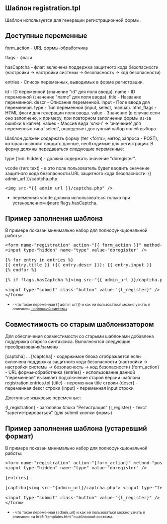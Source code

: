 Шаблон registration.tpl 
-----------------------

Шаблон используется для генерации регистрационной формы.

Доступные переменные
--------------------


form_action - URL формы-обработчика

flags - флаги

hasCaptcha - флаг: включена поддержка защитного кода безопасности (настройки -> настройки системы -> безопасность -> код безопасности)


entries - Список переменных, выводимых в форме регистрации.

id - ID переменной (значение "id" для поля ввода).
name - ID переменной (значение "name" для поля ввода).
title - Название переменной.
descr - Описание переменной.
input - Поле ввода для переменной.
type - Тип переменной (input, select, manual).
html_flags - HTML флаги для генерации поля ввода.
value - Значение (в случае если оно заполнено, к примеру, при повторном заполнении формы из-за ошибки в капче).
values - Массив вида 'ключ' -> 'значение' для переменных типа 'select', определяет доступный набор полей выбора.



Шаблон должен содержать форму (тег &lt;form>, метод запроса - POST), которая позволит вводить данные, необходимые для регистрации.
В форму должны передаваться следующие переменные:

type (тип: hidden) - должна содержать значение "doregister".

vcode (тип: text) - в это поле пользователь будет вводить значение защитного кода безопасности.URL защитного кода безопасности: {{ admin_url }}/captcha.php:
<pre >&lt;img src-"{{ admin_url }}/captcha.php" /></pre>
* переменная vcode должна использоваться только при установленном флаге flags.hasCaptcha.



Пример заполнения шаблона
-------------------------

В примере показан минимально набор для полнофункциональной работы:

<pre >
&lt;form name-"registration" action-"{{ form_action }}" method-"post">
&lt;input type-"hidden" name-"type" value-"doregister" />

{% for entry in entries %}
{{ entry.title }} ({{ entry.descr }}): {{ entry.input }}
{% endfor %}

{% if flags.hasCaptcha %}&lt;img src-"{{ admin_url }}/captcha.php"> &lt;input type-"text" name-"vcode" />{% endif %}

&lt;input type-"submit" class-"button" value-"{l_register}" />
&lt;/form>
</pre>


* <small> - что такое переменная {{ admin_url }} и как ей пользоваться можно узнать в описании <a href="templates.html">шаблонной системы</a>.</small>


Совместимость со старым шаблонизатором
--------------------------------------

Для обеспечения совместимости со старыми шаблонами добавлена поддержка старого синтаксиса.
Выполняются следующие преобразования/замены:

[captcha] ... [/captcha] - содержимое блока отображается если включена поддержка защитного кода безопасности (настройки -> настройки системы -> безопасность -> код безопасности)
{form_action} - URL формы-обработчика
{entries} - использование данной "переменной" вызывает подключение старой версии шаблона registration.entries.tpl
{title} - переменная title строки
{descr} - переменная descr строки
{input} - переменная input строки

Доступные языковые переменные:

{l_registration} - заголовок блока "Регистрация"
{l_register} - текст "зарегистрироваться" (для submit кнопки формы)


Пример заполнения шаблона (устаревший формат)
---------------------------------------------

В примере показан минимально набор для полнофункциональной работы:

<pre >
&lt;form name-"registration" action-"{form_action}" method-"post">
&lt;input type-"hidden" name-"type" value-"doregister" />

{entries}

[captcha]&lt;img src-"{admin_url}/captcha.php"> &lt;input type-"text" name-"vcode" />[/captcha]

&lt;input type-"submit" class-"button" value-"{l_register}" />
&lt;/form>
</pre>


* <small> - что такое переменная {admin_url} и как ей пользоваться можно узнать в описании <a href-"templates.html">шаблонной системы</a>.</small>
